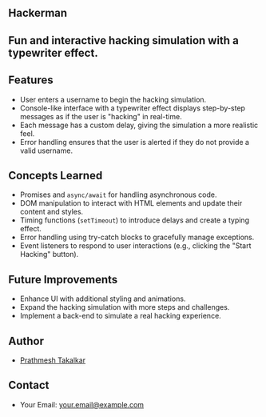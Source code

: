 ## Hackerman 

## Fun and interactive hacking simulation with a typewriter effect.

## Features

- User enters a username to begin the hacking simulation.
- Console-like interface with a typewriter effect displays step-by-step messages as if the user is "hacking" in real-time.
- Each message has a custom delay, giving the simulation a more realistic feel.
- Error handling ensures that the user is alerted if they do not provide a valid username.

## Concepts Learned

- Promises and `async/await` for handling asynchronous code.
- DOM manipulation to interact with HTML elements and update their content and styles.
- Timing functions (`setTimeout`) to introduce delays and create a typing effect.
- Error handling using try-catch blocks to gracefully manage exceptions.
- Event listeners to respond to user interactions (e.g., clicking the "Start Hacking" button).

## Future Improvements

- Enhance UI with additional styling and animations.
- Expand the hacking simulation with more steps and challenges.
- Implement a back-end to simulate a real hacking experience.


## Author

- [Prathmesh Takalkar](https://github.com/Ptmesh)


## Contact

- Your Email: your.email@example.com

